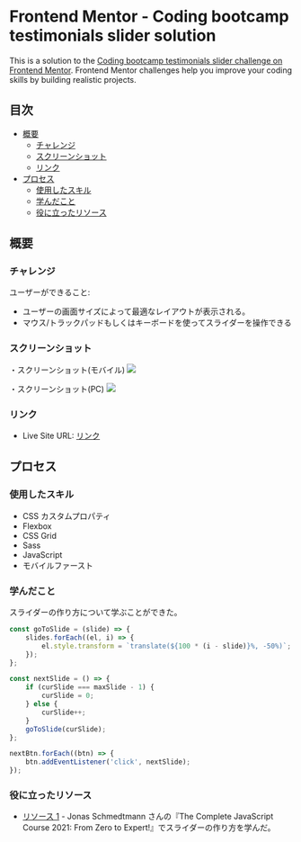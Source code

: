 # Frontend Mentor - Coding bootcamp testimonials slider solution

This is a solution to the [Coding bootcamp testimonials slider challenge on Frontend Mentor](https://www.frontendmentor.io/challenges/coding-bootcamp-testimonials-slider-4FNyLA8JL). Frontend Mentor challenges help you improve your coding skills by building realistic projects.

## 目次

-   [概要](#概要)
    -   [チャレンジ](#チャレンジ)
    -   [スクリーンショット](#スクリーンショット)
    -   [リンク](#リンク)
-   [プロセス](#プロセス)
    -   [使用したスキル](#使用したスキル)
    -   [学んだこと](#学んだこと)
    -   [役に立ったリソース](#役に立ったリソース)

## 概要

### チャレンジ

ユーザーができること:

-   ユーザーの画面サイズによって最適なレイアウトが表示される。
-   マウス/トラックパッドもしくはキーボードを使ってスライダーを操作できる

### スクリーンショット

・スクリーンショット(モバイル)
![](./screenshot-mobile.png)

・スクリーンショット(PC)
![](./screenshot.png)

### リンク

-   Live Site URL: [リンク](https://kaji1127.github.io/Testimonials-Slider/)

## プロセス

### 使用したスキル

-   CSS カスタムプロパティ
-   Flexbox
-   CSS Grid
-   Sass
-   JavaScript
-   モバイルファースト

### 学んだこと

スライダーの作り方について学ぶことができた。

```js
const goToSlide = (slide) => {
	slides.forEach((el, i) => {
		el.style.transform = `translate(${100 * (i - slide)}%, -50%)`;
	});
};

const nextSlide = () => {
	if (curSlide === maxSlide - 1) {
		curSlide = 0;
	} else {
		curSlide++;
	}
	goToSlide(curSlide);
};

nextBtn.forEach((btn) => {
	btn.addEventListener('click', nextSlide);
});
```

### 役に立ったリソース

-   [リソース 1](https://www.udemy.com) - Jonas Schmedtmann さんの『The Complete JavaScript Course 2021: From Zero to Expert!』でスライダーの作り方を学んだ。
